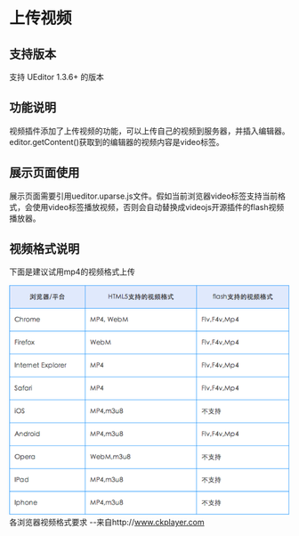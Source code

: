 # 上传视频

## 支持版本 ##

支持 UEditor 1.3.6+ 的版本

## 功能说明 ##

视频插件添加了上传视频的功能，可以上传自己的视频到服务器，并插入编辑器。editor.getContent()获取到的编辑器的视频内容是video标签。

## 展示页面使用 ##

展示页面需要引用ueditor.uparse.js文件。假如当前浏览器video标签支持当前格式，会使用video标签播放视频，否则会自动替换成videojs开源插件的flash视频播放器。

## 视频格式说明 ##

下面是建议试用mp4的视频格式上传

![各浏览器视频格式要求](images/video.png)
各浏览器视频格式要求 --来自http://www.ckplayer.com